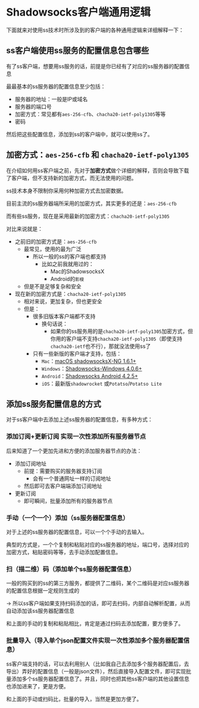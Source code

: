 # Shadowsocks客户端通用逻辑

下面就来对使用ss技术时所涉及到的客户端的各种通用逻辑来详细解释一下：

## ss客户端使用ss服务的配置信息包含哪些

有了ss客户端，想要用ss服务的话，前提是你已经有了对应的ss服务器的配置信息

最最基本的ss服务器的配置信息至少包括：

* 服务器的地址：一般是IP或域名
* 服务器的端口号
* 加密方式：常见都有`aes-256-cfb`、`chacha20-ietf-poly1305`等等
* 密码

然后把这些配置信息，添加到ss的客户端中，就可以使用ss了。

## 加密方式：`aes-256-cfb` 和 `chacha20-ietf-poly1305`

在介绍如何用ss客户端之前，先对于**加密方式**做个详细的解释，否则会导致下载了客户端，但不支持新的加密方式，而无法使用的问题。

ss技术本身不限制你采用何种加密方式去加密数据。

目前主流的ss服务器端所采用的加密方式，其实更多的还是：`aes-256-cfb`

而有些ss服务，现在是采用最新的加密方式：`chacha20-ietf-poly1305`

对比来说就是：

* 之前旧的加密方式是：`aes-256-cfb`
  * 最常见，使用的最为广泛
    * 所以一般的ss的客户端也都支持
      * 比如之前我就用过的：
        * Mac的ShadowsocksX
        * Android的`影梭`
  * 但是不是足够复杂和安全
* 现在新的加密方式是：`chacha20-ietf-poly1305`
  * 相对来说，更加复杂，但也更安全
  * 但是：
    * 很多旧版本客户端都不支持
      * 换句话说：
        * 如果你的ss服务用的是`chacha20-ietf-poly1305`加密方式，但你用的客户端不支持`chacha20-ietf-poly1305`（即使支持`chacha20-ietf`也不行），那就没法使用ss了
    * 只有一些新版的客户端才支持，包括：
      * `Mac`：[macOS shadowsocksX-NG 1.6.1+](https://github.com/shadowsocks/ShadowsocksX-NG/releases)
      * `Windows`：[Shadowsocks-Windows 4.0.6+](https://github.com/shadowsocks/shadowsocks-windows/releases)
      * `Android`：[Shadowsocks Android 4.2.5+](https://github.com/shadowsocks/shadowsocks-android/releases)
      * `iOS`：最新版`shadowrocket` 或`Potatso`/`Potatso Lite`

## 添加ss服务配置信息的方式

对于ss客户端中去添加上述ss服务器的配置信息，有多种方式：

### 添加订阅+更新订阅 实现一次性添加所有服务器节点

后来知道了一个更加先进和方便的添加服务器节点的办法：

* 添加订阅地址
  * 前提：需要购买的服务器支持订阅
    * 会有一个普通网址一样的订阅地址
  * 然后即可去客户端端添加订阅地址
* 更新订阅
  * 即可瞬间，批量添加所有的服务器节点

### 手动（一个一个）添加（ss服务器配置信息）

对于上述的ss服务器的配置信息，可以一个个手动的去输入。

典型的方式是，一个个复制和粘贴对应的ss服务器的地址，端口号，选择对应的加密方式，粘贴密码等等，去手动添加配置信息。

### 扫（描二维）码（添加单个ss服务器配置信息）

一般的购买到的ss的第三方服务，都提供了二维码，某个二维码是对应ss服务器的配置信息根据一定规则生成的

-> 所以ss客户端如果支持扫码添加的话，即可去扫码，内部自动解析配置，从而自动添加该ss服务器配置信息

和上面的手动的复制和粘贴相比，肯定是通过扫码去添加配置，要方便多了。

### 批量导入（导入单个json配置文件实现一次性添加多个服务器配置信息）

ss客户端支持的话，可以去利用别人（比如我自己去添加多个服务器配置后，去导出）弄好的配置信息（一般是json文件），然后直接导入配置文件，即可实现批量添加多个ss服务器配置信息了。并且，同时也把其他ss客户端的其他设置信息也添加进来了，更是方便。

和上面的手动或扫码比，批量的导入，当然是更加方便了。
